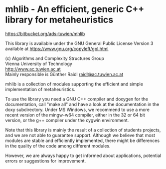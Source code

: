 # mhlib - An efficient, generic C++ library for metaheuristics #

https://bitbucket.org/ads-tuwien/mhlib

This library is available under the GNU General Public License Version 3
available at https://www.gnu.org/copyleft/gpl.html

(c) Algorithms and Complexity Structures Group  
Vienna University of Technology  
http://www.ac.tuwien.ac.at  
Mainly responsible is Günther Raidl <raidl@ac.tuwien.ac.at>

mhlib is a collection of modules supporting the efficient and simple implementation 
of metaheuristics.

To use the library you need a GNU C++ compiler and doxygen for the documentation,
call "make all" and have a look at the documentation in the doxy
subdirectory. Under MS Windows, we recommend to use a more recent version of 
the mingw-w64 compiler, either in the 32 or 64 bit version, or the g++ compiler 
under the cygwin environment.

Note that this library is mainly the result of a collection of 
students projects, and we are not able to guarantee support. 
Although we believe that most modules are stable and efficiently implemented, 
there might be differences in the quality of the code among different modules.

However, we are always happy to get informed about applications,
potential errors or suggestions for improvement.
